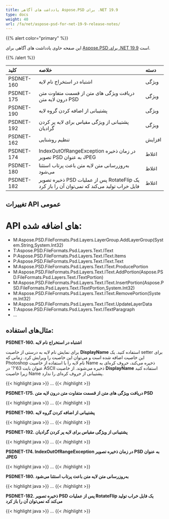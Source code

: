 ```yaml
---
title: یادداشت های آگاهی Aspose.PSD برای .NET 19.9
type: docs
weight: 40
url: /fa/net/aspose-psd-for-net-19-9-release-notes/
---
```


{{% alert color="primary" %}}

این صفحه حاوی یادداشت های آگاهی برای [Aspose.PSD برای .NET 19.9](https://www.nuget.org/packages/Aspose.PSD/) است.

{{% /alert %}}

|**کلید**|**خلاصه**|**دسته**|
| :- | :- | :- |
|PSDNET-160|اشتباه در استخراج نام لایه|ویژگی|
|PSDNET-175|دریافت ویژگی های متن از قسمت متفاوت متن درون لایه متن PSD|ویژگی|
|PSDNET-190|پشتیبانی از اضافه کردن گروه لایه|ویژگی|
|PSDNET-192|پشتیبانی از ویژگی مقیاس برای لایه پر کردن گرادیان|ویژگی|
|PSDNET-162|تنظیم روشنایی|افزایش|
|PSDNET-174|IndexOutOfRangeException در زمان ذخیره تصویر PSD به عنوان JPEG|اغلاط|
|PSDNET-180|به‌روزرسانی متن لایه متن باعث پرتاب استثنا می‌شود|اغلاط|
|PSDNET-182|ذخیره تصویر PSD پس از عملیات RotateFlip یک فایل خراب تولید می‌کند که نمی‌توان آن را باز کرد|اغلاط|

## **تغییرات API عمومی**
# **API های اضافه شده:**
- M:Aspose.PSD.FileFormats.Psd.Layers.LayerGroup.AddLayerGroup(System.String,System.Int32)
- T:Aspose.PSD.FileFormats.Psd.Layers.Text.IText
- P:Aspose.PSD.FileFormats.Psd.Layers.Text.IText.Items
- P:Aspose.PSD.FileFormats.Psd.Layers.Text.IText.Text
- M:Aspose.PSD.FileFormats.Psd.Layers.Text.IText.ProducePortion
- M:Aspose.PSD.FileFormats.Psd.Layers.Text.IText.AddPortion(Aspose.PSD.FileFormats.Psd.Layers.Text.ITextPortion)
- M:Aspose.PSD.FileFormats.Psd.Layers.Text.IText.InsertPortion(Aspose.PSD.FileFormats.Psd.Layers.Text.ITextPortion,System.Int32)
- M:Aspose.PSD.FileFormats.Psd.Layers.Text.IText.RemovePortion(System.Int32)
- M:Aspose.PSD.FileFormats.Psd.Layers.Text.IText.UpdateLayerData
- T:Aspose.PSD.FileFormats.Psd.Layers.Text.ITextParagraph
- ...

## **مثال‌های استفاده:**
**PSDNET-160. اشتباه در استخراج نام لایه**

برای نمایش نام لایه به درستی از خاصیت **DisplayName** استفاده کنید. یک setter برای این خاصیت اضافه شده است و می‌توان این خاصیت را ویرایش کرد. زمانی که Photoshop نام لایه را با استفاده از خاصیت Name ذخیره می‌کند، حروف کره‌ای به عنوان بایت 63'?' در ASCII ذخیره می‌شوند. از خاصیت **DisplayName** استفاده کنید زیرا خاصیت Name پشتیبانی از حروف کره‌ای را ندارد.

{{< highlight java >}}
...
{{< /highlight >}}

**PSDNET-175. دریافت ویژگی های متن از قسمت متفاوت متن درون لایه متن PSD**

{{< highlight java >}}
...
{{< /highlight >}}

**PSDNET-190. پشتیبانی از اضافه کردن گروه لایه**

{{< highlight java >}}
...
{{< /highlight >}}

**PSDNET-192. پشتیبانی از ویژگی مقیاس برای لایه پر کردن گرادیان**

{{< highlight java >}}
...
{{< /highlight >}}

**PSDNET-174. IndexOutOfRangeException در زمان ذخیره تصویر PSD به عنوان JPEG**

{{< highlight java >}}
...
{{< /highlight >}}

**PSDNET-180. به‌روزرسانی متن لایه متن باعث پرتاب استثنا می‌شود**

{{< highlight java >}}
...
{{< /highlight >}}

**PSDNET-182. ذخیره تصویر PSD پس از عملیات RotateFlip یک فایل خراب تولید می‌کند که نمی‌توان آن را باز کرد**

{{< highlight java >}}
...
{{< /highlight >}}